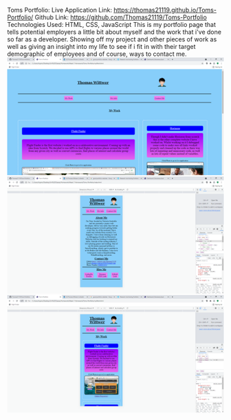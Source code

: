 Toms Portfolio:
Live Application Link: https://thomas21119.github.io/Toms-Portfolio/
Github Link: https://github.com/Thomas21119/Toms-Portfolio
Technologies Used: HTML, CSS, JavaScript
This is my portfolio page that tells potential employers a little bit about myself and the work that i've done so far as a developer. Showing off my project and other pieces of work as well as giving an insight into my life to see if i fit in with their target demographic of employees and of course, ways to contact me.
![Screenshot](Assets\images\Desktop.png)
![Screenshot](Assets\images\MobileFirst.png)
![Screenshot](Assets\images\MyWork.png)